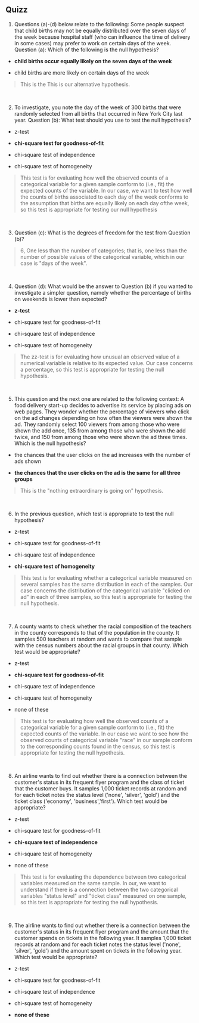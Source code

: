 ## Quizz
1. Questions (a)-(d) below relate to the following:  Some people suspect that child births may not be equally distributed over the seven days of the week because hospital staff (who can influence the time of delivery in some cases) may prefer to work on certain days of the week. 
Question (a): Which of the following  is the null hypothesis?

- **child births occur equally likely on the seven days of the week**

- child births are more likely on certain days of the week

> This is the This is our alternative hypothesis.

<br>

2. To investigate, you note the day of the week of 300 births that were randomly selected from all births that occurred in New York City last year. 
Question (b): What test should you use to test the null hypothesis?


- z-test

- **chi-square test for goodness-of-fit**

- chi-square test of independence
- chi-square test of homogeneity

> This test is for evaluating how well the observed counts of a categorical variable for a given sample conform to (i.e., fit) the expected counts of the variable.  In our case, we want to test how well the counts of births associated to each day of the week conforms to the assumption that births are equally likely on each day ofthe week, so this test is appropriate for testing our null hypothesis

<br>

3. Question (c):  What is the degrees of freedom for the test from Question (b)?

> 6, One less than the number of categories; that is, one less than the number of possible values of the categorical variable, which in our case is "days of the week".

<br>

4. Question (d): What would be the answer to Question (b) if you wanted to investigate a simpler question, namely whether the percentage of births on weekends is lower than expected?


- **z-test**


- chi-square test for goodness-of-fit


- chi-square test of independence


- chi-square test of homogeneity


> The zz-test is for evaluating how unusual an observed value of a 
numerical variable is relative to its expected value. Our case concerns a percentage, so this test is appropriate for testing the null hypothesis.

<br>

5. This question and the next one are related to the following context: A food delivery start-up decides to advertise its service by placing ads on web pages. They wonder whether the percentage of viewers who click on the ad changes depending on how often the viewers were shown the ad. They randomly select 100 viewers from among those who were shown the add once, 135 from among those who were shown the add twice, and 150 from among those who were shown the ad three times.
Which is the null hypothesis?


- the chances that the user clicks on the ad increases with the number of ads shown


- **the chances that the user clicks on the ad is the same for all three groups**

> This is the "nothing extraordinary is going on" hypothesis.


<br>

6. In the previous question, which test is appropriate to test the null hypothesis?

- z-test


- chi-square test for goodness-of-fit


- chi-square test of independence


- **chi-square test of homogeneity**

>This test is for evaluating whether a categorical variable measured on 
several samples has the same distribution in each of the samples. Our case concerns the distribution of the categorical variable "clicked on ad" in each of three samples, so this test is appropriate for testing the null hypothesis.

<br>

7. A county wants to check whether the racial composition of the teachers in the county corresponds to that of the population in the county. It samples 500 teachers at random and wants to compare that sample with the census numbers about the racial groups in that county.
Which test would be appropriate? 


- z-test


- **chi-square test for goodness-of-fit**


- chi-square test of independence


- chi-square test of homogeneity


- none of these

> This test is for evaluating how well the observed counts of a categorical variable for a given sample conform to (i.e., fit) the expected counts of the variable.  In our case we want to see how the observed counts of categorical variable "race" in our sample conform to the corresponding counts found in the census, so this test is appropriate for testing the null hypothesis.


<br>

8. An airline wants to find out whether there is a connection between the customer's status in its frequent flyer program and the class of ticket that the customer buys. It samples 1,000 ticket records at random and for each ticket notes the status level ('none', 'silver', 'gold') and the ticket class ('economy', 'business','first').
Which test would be appropriate? 


- z-test


- chi-square test for goodness-of-fit

- **chi-square test of independence**


- chi-square test of homogeneity


- none of these


> This test is for evaluating the dependence between two categorical variables measured on the same sample. In our, we want to understand if there is a connection between the two categorical variables "status level" and "ticket class"  measured on one sample, so this test is appropriate for testing the null hypothesis.

<br>

9. The airline wants to find out whether there is a connection between the customer's status in its frequent flyer program and the amount that the customer spends on tickets in the following year. It samples 1,000 ticket records at random and for each ticket notes the status level ('none', 'silver', 'gold') and the amount spent on tickets in the following year.
Which test would be appropriate? 

- z-test


- chi-square test for goodness-of-fit

- chi-square test of independence

- chi-square test of homogeneity


- **none of these**